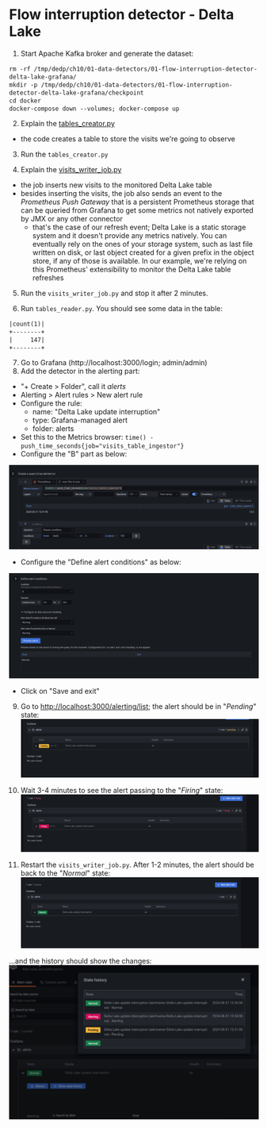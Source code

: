 # Flow interruption detector - Delta Lake

1. Start Apache Kafka broker and generate the dataset:
```
rm -rf /tmp/dedp/ch10/01-data-detectors/01-flow-interruption-detector-delta-lake-grafana/
mkdir -p /tmp/dedp/ch10/01-data-detectors/01-flow-interruption-detector-delta-lake-grafana/checkpoint
cd docker
docker-compose down --volumes; docker-compose up
```

2. Explain the [tables_creator.py](tables_creator.py)
* the code creates a table to store the visits we're going to observe

3. Run the `tables_creator.py`

4. Explain the [visits_writer_job.py](visits_writer_job.py)
* the job inserts new visits to the monitored Delta Lake table
* besides inserting the visits, the job also sends an event to the _Prometheus Push Gateway_ that is a persistent Prometheus
storage that can be queried from Grafana to get some metrics not natively exported by JMX or any other connector
  * that's the case of our refresh event; Delta Lake is a static storage system and it doesn't provide any metrics natively.
  You can eventually rely on the ones of your storage system, such as last file written on disk, or last object created for
  a given prefix in the object store, if any of those is available. In our example, we're relying on this Prometheus'
  extensibility to monitor the Delta Lake table refreshes


5. Run the `visits_writer_job.py` and stop it after 2 minutes.

6. Run `tables_reader.py`. You should see some data in the table:

```+--------+
|count(1)|
+--------+
|     147|
+--------+
```

7. Go to Grafana (http://localhost:3000/login; admin/admin)
8. Add the detector in the alerting part:

* "+ Create > Folder", call it _alerts_
* Alerting > Alert rules > New alert rule
* Configure the rule:
  * name: "Delta Lake update interruption"
  * type: Grafana-managed alert
  * folder: alerts
* Set this to the Metrics browser: `time() - push_time_seconds{job="visits_table_ingestor"}`
* Configure the "B" part as below:

![alert_b_part.png](assets/alert_b_part.png)

* Configure the "Define alert conditions" as below:

![alert_conditions_part.png](assets/alert_conditions_part.png)

* Click on "Save and exit"

9. Go to [http://localhost:3000/alerting/list](http://localhost:3000/alerting/list); the alert should be in "_Pending_" state:
![alert_pending.png](assets/alert_pending.png)


10. Wait 3-4 minutes to see the alert passing to the "_Firing_" state:
![alert_firing.png](assets/alert_firing.png)

11. Restart the `visits_writer_job.py`. After 1-2 minutes, the alert should be back to the "_Normal_" state:
![alert_normal.png](assets/alert_normal.png)

...and the history should show the changes:
![alert_history.png](assets/alert_history.png)